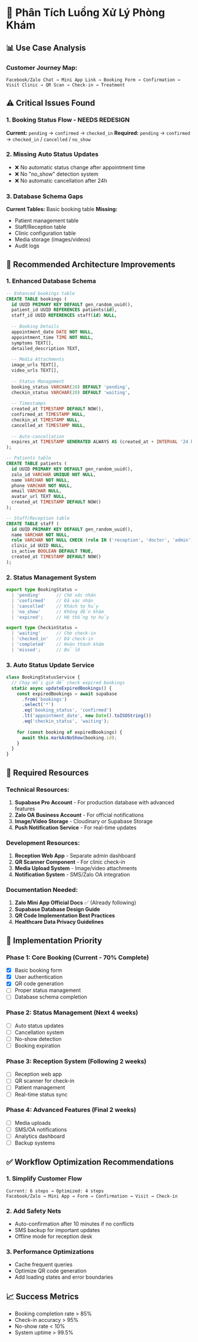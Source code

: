# 🏥 Phân Tích Luồng Xử Lý Phòng Khám

## 📊 **Use Case Analysis**

### **Customer Journey Map:**
```
Facebook/Zalo Chat → Mini App Link → Booking Form → Confirmation → 
Visit Clinic → QR Scan → Check-in → Treatment
```

## ⚠️ **Critical Issues Found**

### 1. **Booking Status Flow - NEEDS REDESIGN**
**Current:** `pending` → `confirmed` → `checked_in`
**Required:** `pending` → `confirmed` → `checked_in` / `cancelled` / `no_show`

### 2. **Missing Auto Status Updates**
- ❌ No automatic status change after appointment time
- ❌ No "no_show" detection system
- ❌ No automatic cancellation after 24h

### 3. **Database Schema Gaps**
**Current Tables:** Basic booking table
**Missing:**
- Patient management table
- Staff/Reception table  
- Clinic configuration table
- Media storage (images/videos)
- Audit logs

## 🔧 **Recommended Architecture Improvements**

### **1. Enhanced Database Schema**
```sql
-- Enhanced bookings table
CREATE TABLE bookings (
  id UUID PRIMARY KEY DEFAULT gen_random_uuid(),
  patient_id UUID REFERENCES patients(id),
  staff_id UUID REFERENCES staff(id) NULL,
  
  -- Booking Details
  appointment_date DATE NOT NULL,
  appointment_time TIME NOT NULL,
  symptoms TEXT[],
  detailed_description TEXT,
  
  -- Media Attachments
  image_urls TEXT[],
  video_urls TEXT[],
  
  -- Status Management
  booking_status VARCHAR(20) DEFAULT 'pending',
  checkin_status VARCHAR(20) DEFAULT 'waiting',
  
  -- Timestamps
  created_at TIMESTAMP DEFAULT NOW(),
  confirmed_at TIMESTAMP NULL,
  checkin_at TIMESTAMP NULL,
  cancelled_at TIMESTAMP NULL,
  
  -- Auto-cancellation
  expires_at TIMESTAMP GENERATED ALWAYS AS (created_at + INTERVAL '24 hours') STORED
);

-- Patients table
CREATE TABLE patients (
  id UUID PRIMARY KEY DEFAULT gen_random_uuid(),
  zalo_id VARCHAR UNIQUE NOT NULL,
  name VARCHAR NOT NULL,
  phone VARCHAR NOT NULL,
  email VARCHAR NULL,
  avatar_url TEXT NULL,
  created_at TIMESTAMP DEFAULT NOW()
);

-- Staff/Reception table
CREATE TABLE staff (
  id UUID PRIMARY KEY DEFAULT gen_random_uuid(),
  name VARCHAR NOT NULL,
  role VARCHAR NOT NULL CHECK (role IN ('reception', 'doctor', 'admin')),
  clinic_id UUID NULL,
  is_active BOOLEAN DEFAULT TRUE,
  created_at TIMESTAMP DEFAULT NOW()
);
```

### **2. Status Management System**
```typescript
export type BookingStatus = 
  | 'pending'      // Chờ xác nhận
  | 'confirmed'    // Đã xác nhận
  | 'cancelled'    // Khách tự hủy
  | 'no_show'      // Không đến khám
  | 'expired';     // Hệ thống tự hủy

export type CheckinStatus = 
  | 'waiting'      // Chờ check-in
  | 'checked_in'   // Đã check-in
  | 'completed'    // Hoàn thành khám
  | 'missed';      // Bỏ lỡ
```

### **3. Auto Status Update Service**
```typescript
class BookingStatusService {
  // Chạy mỗi giờ để check expired bookings
  static async updateExpiredBookings() {
    const expiredBookings = await supabase
      .from('bookings')
      .select('*')
      .eq('booking_status', 'confirmed')
      .lt('appointment_date', new Date().toISOString())
      .eq('checkin_status', 'waiting');
      
    for (const booking of expiredBookings) {
      await this.markAsNoShow(booking.id);
    }
  }
}
```

## 🎯 **Required Resources**

### **Technical Resources:**
1. **Supabase Pro Account** - For production database with advanced features
2. **Zalo OA Business Account** - For official notifications
3. **Image/Video Storage** - Cloudinary or Supabase Storage
4. **Push Notification Service** - For real-time updates

### **Development Resources:**
1. **Reception Web App** - Separate admin dashboard
2. **QR Scanner Component** - For clinic check-in
3. **Media Upload System** - Image/video attachments
4. **Notification System** - SMS/Zalo OA integration

### **Documentation Needed:**
1. **Zalo Mini App Official Docs** ✅ (Already following)
2. **Supabase Database Design Guide**
3. **QR Code Implementation Best Practices**
4. **Healthcare Data Privacy Guidelines**

## 🚀 **Implementation Priority**

### **Phase 1: Core Booking (Current - 70% Complete)**
- [x] Basic booking form
- [x] User authentication
- [x] QR code generation
- [ ] Proper status management
- [ ] Database schema completion

### **Phase 2: Status Management (Next 4 weeks)**
- [ ] Auto status updates
- [ ] Cancellation system
- [ ] No-show detection
- [ ] Booking expiration

### **Phase 3: Reception System (Following 2 weeks)**
- [ ] Reception web app
- [ ] QR scanner for check-in
- [ ] Patient management
- [ ] Real-time status sync

### **Phase 4: Advanced Features (Final 2 weeks)**
- [ ] Media uploads
- [ ] SMS/OA notifications
- [ ] Analytics dashboard
- [ ] Backup systems

## ✅ **Workflow Optimization Recommendations**

### **1. Simplify Customer Flow**
```
Current: 6 steps → Optimized: 4 steps
Facebook/Zalo → Mini App → Form → Confirmation → Visit → Check-in
```

### **2. Add Safety Nets**
- Auto-confirmation after 10 minutes if no conflicts
- SMS backup for important updates
- Offline mode for reception desk

### **3. Performance Optimizations**
- Cache frequent queries
- Optimize QR code generation
- Add loading states and error boundaries

## 📈 **Success Metrics**
- Booking completion rate > 85%
- Check-in accuracy > 95%
- No-show rate < 10%
- System uptime > 99.5%
